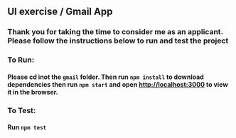 ## UI exercise / Gmail App

### Thank you for taking the time to consider me as an applicant. Please follow the instructions below to run and test the project

### To Run:

#### Please cd inot the `gmail` folder. Then run `npm install` to download dependencies then run `npm start` and open [http://localhost:3000](http://localhost:3000) to view it in the browser.

### To Test:

#### Run `npm test`
